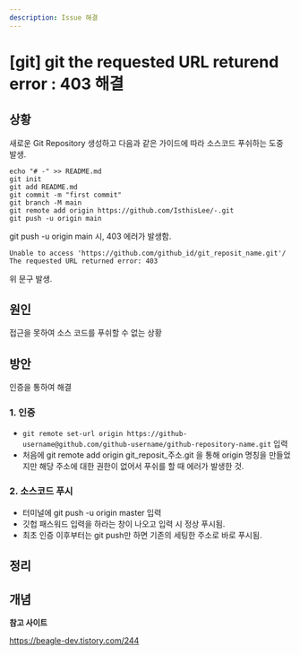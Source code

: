 ```yaml
---
description: Issue 해결
---
```


# \[git] git the requested URL returend error : 403 해결

## 상황

새로운 Git Repository 생성하고 다음과 같은 가이드에 따라 소스코드 푸쉬하는 도중 발생.

```
echo "# -" >> README.md
git init
git add README.md
git commit -m "first commit"
git branch -M main
git remote add origin https://github.com/IsthisLee/-.git
git push -u origin main
```

git push -u origin main 시, 403 에러가 발생함.

`Unable to access 'https://github.com/github_id/git_reposit_name.git'/ The requested URL returned error: 403`

위 문구 발생.

## 원인

접근을 못하여 소스 코드를 푸쉬할 수 없는 상황

## 방안

인증을 통하여 해결

### 1. 인증

* `git remote set-url origin https://github-username@github.com/github-username/github-repository-name.git` 입력
* 처음에 git remote add origin git_reposit_주소.git 을 통해 origin 명칭을 만들었지만 해당 주소에 대한 권한이 없어서 푸쉬를 할 때 에러가 발생한 것.

### 2. 소스코드 푸시

* 터미널에 git push -u origin master 입력
* 깃헙 패스워드 입력을 하라는 창이 나오고 입력 시 정상 푸시됨.
* 최초 인증 이후부터는 git push만 하면 기존의 세팅한 주소로 바로 푸시됨.

## 정리

## 개념

**참고 사이트**

https://beagle-dev.tistory.com/244
